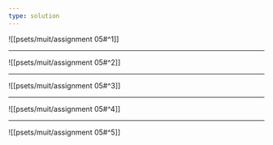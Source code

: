 ```yaml
---
type: solution
---
```


![[psets/muit/assignment 05#^1]]

---

![[psets/muit/assignment 05#^2]]

---

![[psets/muit/assignment 05#^3]]

---

![[psets/muit/assignment 05#^4]]

---

![[psets/muit/assignment 05#^5]]
